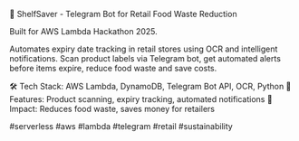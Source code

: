 🏪 ShelfSaver - Telegram Bot for Retail Food Waste Reduction

Built for AWS Lambda Hackathon 2025. 

Automates expiry date tracking in retail stores using OCR and intelligent notifications. Scan product labels via Telegram bot, get automated alerts before items expire, reduce food waste and save costs.

🛠️ Tech Stack: AWS Lambda, DynamoDB, Telegram Bot API, OCR, Python
📱 Features: Product scanning, expiry tracking, automated notifications
🎯 Impact: Reduces food waste, saves money for retailers

#serverless #aws #lambda #telegram #retail #sustainability